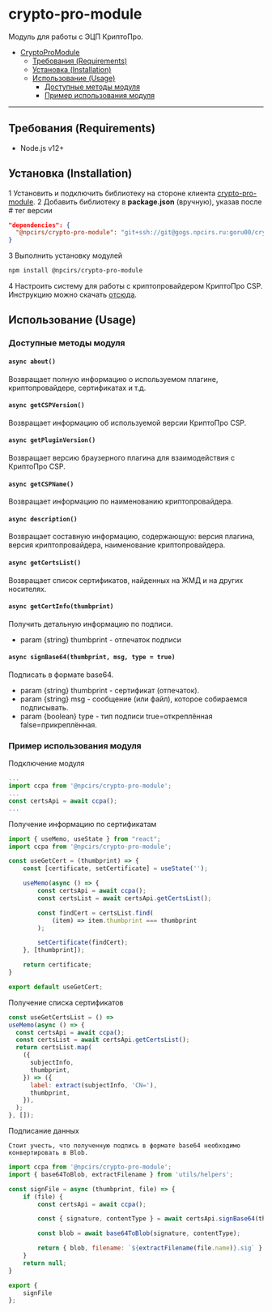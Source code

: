 # crypto-pro-module

Модуль для работы с ЭЦП КриптоПро.

- [CryptoProModule](#crypto-pro-module)
    - [Требования (Requirements)](#требования-requirements)
    - [Установка (Installation)](#установка-installation)
    - [Использование (Usage)](#использование-usage)
        - [Доступные методы модуля](#доступные-методы-модуля)
        - [Пример использования модуля](#пример-использования-модуля)

---

## Требования (Requirements)

- Node.js v12+

## Установка (Installation)

1 Установить и подключить библиотеку на стороне клиента [crypto-pro-module](https://gogs.npcirs.ru/goru00/crypto-pro-module).
2 Добавить библиотеку в **package.json** (вручную), указав после # тег версии

```json
"dependencies": {
  "@npcirs/crypto-pro-module": "git+ssh://git@gogs.npcirs.ru:goru00/crypto-pro-module.git#0.1.0",
}
```

3 Выполнить установку модулей

```bash
npm install @npcirs/crypto-pro-module
```

4 Настроить систему для работы с криптопровайдером КриптоПро CSP. Инструкцию можно скачать [отсюда](https://gogs.npcirs.ru/goru00/crypto-pro-module/src/master/docs/Инструкция_по_установке_КриптоПро_CSP_5_0_в_AstraLinux.docx).

## Использование (Usage)

### Доступные методы модуля

#### `async about()`

Возвращает полную информацию о используемом плагине, криптопровайдере, сертификатах и т.д.

#### `async getCSPVersion()`

Возвращает информацию об используемой версии КриптоПро CSP.

#### `async getPluginVersion()`

Возвращает версию браузерного плагина для взаимодействия с КриптоПро CSP.

#### `async getCSPName()`

Возвращает информацию по наименованию криптопровайдера.

#### `async description()`

Возвращает составную информацию, содержающую: версия плагина, версия криптопровайдера, наименование криптопровайдера.

#### `async getCertsList()`

Возвращает список сертификатов, найденных на ЖМД и на других носителях.

#### `async getCertInfo(thumbprint)`

Получить детальную информацию по подписи.

* param {string} thumbprint - отпечаток подписи

#### `async signBase64(thumbprint, msg, type = true)`

Подписать в формате base64.

* param {string} thumbprint - сертификат (отпечаток).
* param {string} msg - сообщение (или файл), которое собираемся подписывать.
* param {boolean} type - тип подписи true=откреплённая false=прикреплённая.


### Пример использования модуля

Подключение модуля
```js
...
import ccpa from '@npcirs/crypto-pro-module';
...
const certsApi = await ccpa();
...
```
Получение информацию по сертификатам
```js
import { useMemo, useState } from "react";
import ccpa from '@npcirs/crypto-pro-module';

const useGetCert = (thumbprint) => {
    const [certificate, setCertificate] = useState('');

    useMemo(async () => {
        const certsApi = await ccpa();
        const certsList = await certsApi.getCertsList();

        const findCert = certsList.find(
            (item) => item.thumbprint === thumbprint
        );

        setCertificate(findCert);
    }, [thumbprint]);

    return certificate;
}

export default useGetCert;
```
Получение списка сертификатов
```js
const useGetCertsList = () =>
useMemo(async () => {
  const certsApi = await ccpa();
  const certsList = await certsApi.getCertsList();
  return certsList.map(
    ({
      subjectInfo,
      thumbprint,
    }) => ({
      label: extract(subjectInfo, 'CN='),
      thumbprint,
    }),
  );
}, []);
```
Подписание данных
```
Стоит учесть, что полученную подпись в формате base64 необходимо конвертировать в Blob.
```
```js
import ccpa from '@npcirs/crypto-pro-module';
import { base64ToBlob, extractFilename } from 'utils/helpers';

const signFile = async (thumbprint, file) => {
    if (file) {
        const certsApi = await ccpa();

        const { signature, contentType } = await certsApi.signBase64(thumbprint, file);

        const blob = await base64ToBlob(signature, contentType);

        return { blob, filename: `${extractFilename(file.name)}.sig` }
    }
    return null;
}

export {
    signFile
};
```